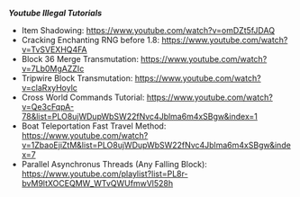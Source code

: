***Youtube Illegal Tutorials***
- Item Shadowing: https://www.youtube.com/watch?v=omDZt5fJDAQ
- Cracking Enchanting RNG before 1.8: https://www.youtube.com/watch?v=TvSVEXHQ4FA
- Block 36 Merge Transmutation: https://www.youtube.com/watch?v=7Lb0MgAZZIc
- Tripwire Block Transmutation: https://www.youtube.com/watch?v=claRxyHoylc
- Cross World Commands Tutorial: https://www.youtube.com/watch?v=Qe3cFqpA-78&list=PLO8ujWDupWbSW22fNvc4Jblma6m4xSBgw&index=1
- Boat Teleportation Fast Travel Method: https://www.youtube.com/watch?v=1ZbaoEjiZtM&list=PLO8ujWDupWbSW22fNvc4Jblma6m4xSBgw&index=7
- Parallel Asynchronus Threads (Any Falling Block): https://www.youtube.com/playlist?list=PL8r-bvM9ltXOCEQMW_WTvQWUfmwVl528h


